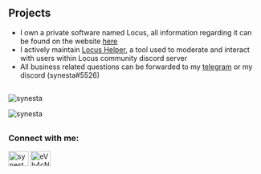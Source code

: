 <!-- Projects -->
## Projects
- I own a private software named Locus, all information regarding it can be found on the website [here](https://locus.solutions)<br>
- I actively maintain [Locus Helper](https://github.com/synesta/locus-helper), a tool used to moderate and interact with users within Locus community discord server
- All business related questions can be forwarded to my [telegram](https://t.me/synpres) or my discord (synesta#5526)

<!-- Stats -->
##
<p><img align="center" src="https://github-readme-streak-stats.herokuapp.com/?user=synesta&" alt="synesta" /></p> 
<p align="left"> <img src="https://komarev.com/ghpvc/?username=synesta&label=Profile%20views&color=0e75b6&style=flat" alt="synesta" /> </p>

<!-- Contact -->
##
<h3 align="left">Connect with me:</h3>
<p align="left">
<a href="https://www.youtube.com/c/synesta" target="blank"><img align="center" src="https://raw.githubusercontent.com/rahuldkjain/github-profile-readme-generator/master/src/images/icons/Social/youtube.svg" alt="synesta" height="30" width="40" /></a>
<a href="https://discord.gg/mna6jADkv2" target="blank"><img align="center" src="https://raw.githubusercontent.com/rahuldkjain/github-profile-readme-generator/master/src/images/icons/Social/discord.svg" alt="eVh4cN4Vsn" height="30" width="40" /></a>
</p>



